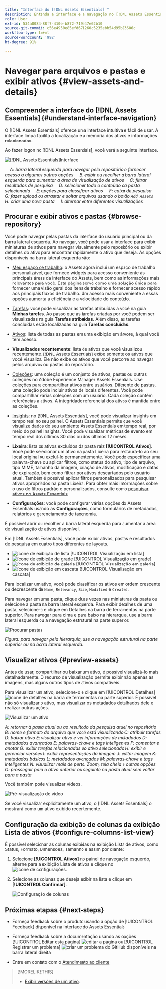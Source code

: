 ```yaml
---
title: "Interface do [!DNL Assets Essentials] "
description: Entenda a interface e a navegação no [!DNL Assets Essentials].
role: User
exl-id: 534a8084-88f7-410e-b872-719e47e62b10
source-git-commit: c56e4950e85efd671260c5235ebb54d95b13606c
workflow-type: tm+mt
source-wordcount: '992'
ht-degree: 91%

---
```


# Navegar para arquivos e pastas e exibir ativos {#view-assets-and-details}

<!-- TBD: Give screenshots of all views with many assets. Zoom out to showcase how the thumbnails/tiles flow on the UI in different views. -->

<!-- TBD: The options in left sidebar may change. Shared with me and Shared by me are missing for now. Update this section as UI is updated. -->

## Compreender a interface do [!DNL Assets Essentials] {#understand-interface-navigation}

O [!DNL Assets Essentials] oferece uma interface intuitiva e fácil de usar. A interface limpa facilita a localização e a memória dos ativos e informações relacionadas.

Ao fazer logon no [!DNL Assets Essentials], você verá a seguinte interface.

![[!DNL Assets Essentials]Interface](assets/essentials-interface.png)

    *A: barra lateral esquerda para navegar pelo repositório e fornecer acesso a algumas outras opções*
    *B: exibir ou recolher a barra lateral esquerda para aumentar a área de visualização de ativos*
    *C: filtrar resultados de pesquisa*
    *D: selecionar todo o conteúdo da pasta selecionada*
    *E: opções para classificar ativos*
    *F: caixa de pesquisa*
    *G: fazer upload ou arrastar e soltar arquivos usando o botão `Add Assets`*
    *H: criar uma nova pasta*
    *I: alternar entre diferentes visualizações*

<!-- TBD: Need an embedded video here with narration. It has to be hosted on MPC to be embeddable. -->

## Procurar e exibir ativos e pastas {#browse-repository}

Você pode navegar pelas pastas da interface do usuário principal ou da barra lateral esquerda. Ao navegar, você pode usar a interface para exibir miniaturas de ativos para navegar visualmente pelo repositório ou exibir detalhes do ativo para encontrar rapidamente o ativo que deseja. As opções disponíveis na barra lateral esquerda são:

* [Meu espaço de trabalho](https://experienceleague.adobe.com/docs/experience-manager-assets-essentials/help/my-workspace.html?lang=pt-BR): o Assets agora inclui um espaço de trabalho personalizável, que fornece widgets para acesso conveniente às principais áreas da interface do Assets, bem como as informações mais relevantes para você. Esta página serve como uma solução única para fornecer uma visão geral dos itens de trabalho e fornecer acesso rápido aos principais fluxos de trabalho. Um acesso mais conveniente a essas opções aumenta a eficiência e a velocidade do conteúdo.
* [Tarefas](https://experienceleague.adobe.com/docs/experience-manager-assets-essentials/help/my-workspace.html?lang=pt-BR): você pode visualizar as tarefas atribuídas a você na guia **Minhas tarefas**. Ao passo que as tarefas criadas por você podem ser visualizadas na guia **Tarefas atribuídas**. Além disso, as tarefas concluídas estão localizadas na guia **Tarefas concluídas**.
* [Ativos](https://experienceleague.adobe.com/docs/experience-manager-assets-essentials/help/manage-organize.html?lang=pt-BR): lista de todas as pastas em uma exibição em árvore, à qual você tem acesso.
* **Visualizados recentemente**: lista de ativos que você visualizou recentemente. [!DNL Assets Essentials] exibe somente os ativos que você visualiza. Ele não exibe os ativos que você percorre ao navegar pelos arquivos ou pastas do repositório.
* [Coleções](https://experienceleague.adobe.com/docs/experience-manager-assets-essentials/help/manage-collections.html?lang=pt-BR): uma coleção é um conjunto de ativos, pastas ou outras coleções no Adobe Experience Manager Assets Essentials. Use coleções para compartilhar ativos entre usuários. Diferente de pastas, uma coleção pode incluir ativos de locais diferentes. Você pode compartilhar várias coleções com um usuário. Cada coleção contém referências a ativos. A integridade referencial dos ativos é mantida entre as coleções.

* [Insights](https://experienceleague.adobe.com/docs/experience-manager-assets-essentials/help/manage-reports.html?lang=pt-BR#view-live-statistics): no [!DNL Assets Essentials], você pode visualizar insights em tempo real no seu painel. O Assets Essentials permite que você visualize dados do seu ambiente Assets Essentials em tempo real, por meio do painel Insights. Você pode visualizar métricas de evento em tempo real dos últimos 30 dias ou dos últimos 12 meses.

* **Lixeira**: lista os ativos excluídos da pasta raiz **[!UICONTROL Ativos]**. Você pode selecionar um ativo na pasta Lixeira para restaurá-lo ao seu local original ou excluí-lo permanentemente. Você pode especificar uma palavra-chave ou aplicar filtros, como status do ativo, tipo de arquivo, tipo MIME, tamanho da imagem, criação de ativos, modificação e datas de expiração, bem como filtrar por ativos descartados pelo usuário atual. Também é possível aplicar filtros personalizados para pesquisar ativos apropriados na pasta Lixeira. Para obter mais informações sobre o uso de filtros padrão e personalizados, consulte como [pesquisar ativos no Assets Essentials](search.md).

* **Configurações**: você pode configurar várias opções do Assets Essentials usando as **Configurações**, como formulários de metadados, relatórios e gerenciamento de taxonomia.

<!-- TBD: Not sure if we want to publish these right now. CC Libs are beta as per Greg.
* **Libraries**: Access to [!DNL Adobe Creative Cloud Team] (CCT) Libraries view. This view is visible only if the user is entitled to CCT Libraries.
-->

<!-- TBD: My Work Space shows task inbox and it is not visible on AEM Cloud Demos as of now. It is the source of truth server hence not documenting My Work Space option for now.
-->

É possível abrir ou recolher a barra lateral esquerda para aumentar a área de visualização de ativos disponível.

Em [!DNL Assets Essentials], você pode exibir ativos, pastas e resultados de pesquisa em quatro tipos diferentes de layouts.

* ![ícone de exibição de lista](assets/do-not-localize/list-view.png) [!UICONTROL Visualização em lista]
* ![ícone de exibição de grade](assets/do-not-localize/grid-view.png) [!UICONTROL Visualização em grade]
* ![ícone de exibição de galeria](assets/do-not-localize/gallery-view.png) [!UICONTROL Visualização em galeria]
* ![ícone de exibição em cascata](assets/do-not-localize/waterfall-view.png) [!UICONTROL Visualização em cascata]

Para localizar um ativo, você pode classificar os ativos em ordem crescente ou decrescente de `Name`, `Relevancy`, `Size`, `Modified` e `Created`.

Para navegar em uma pasta, clique duas vezes nas miniaturas da pasta ou selecione a pasta na barra lateral esquerda. Para exibir detalhes de uma pasta, selecione-a e clique em Detalhes na barra de ferramentas na parte superior. Para navegar para cima e para baixo na hierarquia, use a barra lateral esquerda ou a navegação estrutural na parte superior.

![Procurar pastas](assets/browsing-folders.png)

*Figura: para navegar pela hierarquia, use a navegação estrutural na parte superior ou na barra lateral esquerda.*

## Visualizar ativos {#preview-assets}

Antes de usar, compartilhar ou baixar um ativo, é possível visualizá-lo mais detalhadamente. O recurso de visualização permite exibir não apenas as imagens, mas alguns outros tipos de ativos compatíveis.

Para visualizar um ativo, selecione-o e clique em [!UICONTROL Detalhes] ![ícone de detalhes](assets/do-not-localize/edit-in-icon.png) na barra de ferramentas na parte superior. É possível não só visualizar o ativo, mas visualizar os metadados detalhados dele e realizar outras ações.

![Visualizar um ativo](assets/preview-asset-2.png)

*A: retornar à pasta atual ou ao resultado da pesquisa atual no repositório*
*B: nome e formato do arquivo que você está visualizando*
*C: atribuir tarefas*
*D: baixar ativo*
*E: visualizar ativo e ver informações de metadados*
*D: metadados avançados*
*E: palavras-chave e tags inteligentes*
*F: comentar e anotar*
*G: exibir tarefas relacionadas ao ativo selecionado*
*H: exibir e gerenciar versões*
*I: exibir representações da imagem*
*J: editar imagem*
*K: metadados básicos*
*L: metadados avançados*
*M: palavras-chave e tags inteligentes*
*N: visualizar mais de perto. Zoom, tela cheia e outras opções*
*O: prosseguir para o ativo anterior ou seguinte na pasta atual sem voltar para a pasta*

Você também pode visualizar vídeos.

![Pré-visualização de vídeo](/help/using/assets/preview-video.png)

Se você visualizar explicitamente um ativo, o [!DNL Assets Essentials] o mostrará como um ativo exibido recentemente.

<!-- TBD: Describe the options.

Explicitly previewed assets are displayed as recently viewed assets. Give screenshot of this.
Other use cases after previewing.
-->

## Configuração da exibição de colunas da exibição Lista de ativos {#configure-columns-list-view}

É possível selecionar as colunas exibidas na exibição Lista de ativos, como Status, Formato, Dimensões, Tamanho e assim por diante:

1. Selecione **[!UICONTROL Ativos]** no painel de navegação esquerdo, alterne para a exibição Lista de ativos e clique no ![ícone de configurações](assets/settings-icon.svg).

1. Selecione as colunas que deseja exibir na lista e clique em **[!UICONTROL Confirmar]**.

   ![Configuração de colunas](/help/using/assets/configure-columns.png)

## Próximas etapas {#next-steps}

* Forneça feedback sobre o produto usando a opção de [!UICONTROL Feedback] disponível na interface do Assets Essentials

* Forneça feedback sobre a documentação usando as opções [!UICONTROL Editar esta página] ![editar a página](assets/do-not-localize/edit-page.png) ou [!UICONTROL Registrar um problema] ![criar um problema do GitHub](assets/do-not-localize/github-issue.png) disponíveis na barra lateral direita

* Entre em contato com o [Atendimento ao cliente](https://experienceleague.adobe.com/?support-solution=General&amp;lang=pt-BR#support)

>[!MORELIKETHIS]
>
>* [Exibir versões de um ativo](/help/using/manage-organize.md#view-versions).
